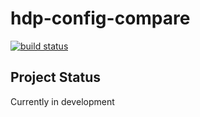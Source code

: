 # hdp-config-compare



[![build status](https://secure.travis-ci.org/schulzetenberg/hdp-config-compare.png)](http://travis-ci.org/schulzetenberg/hdp-config-compare)

## Project Status

Currently in development
